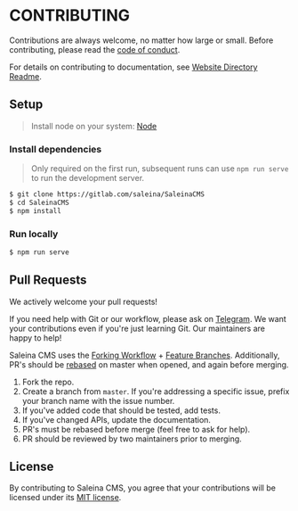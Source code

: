 # CONTRIBUTING

Contributions are always welcome, no matter how large or small. Before contributing,
please read the [code of conduct](CODE_OF_CONDUCT.md).

For details on contributing to documentation, see [Website Directory Readme](https://github.com/netlify/netlify-cms/blob/master/website/README.md).

## Setup

> Install node on your system: [Node](https://nodejs.org/en/download)

### Install dependencies

> Only required on the first run, subsequent runs can use `npm run serve` to run the development server.

```sh
$ git clone https://gitlab.com/saleina/SaleinaCMS
$ cd SaleinaCMS
$ npm install
```

### Run locally

```sh
$ npm run serve
```

## Pull Requests

We actively welcome your pull requests!

If you need help with Git or our workflow, please ask on [Telegram](tg://resolve?domain=saleinacmsdiscussions). We want your contributions even if you're just learning Git. Our maintainers are happy to help!

Saleina CMS uses the [Forking Workflow](https://www.atlassian.com/git/tutorials/comparing-workflows#forking-workflow) + [Feature Branches](https://www.atlassian.com/git/tutorials/comparing-workflows#feature-branch-workflow). Additionally, PR's should be [rebased](https://www.atlassian.com/git/tutorials/merging-vs-rebasing) on master when opened, and again before merging.

1. Fork the repo.
2. Create a branch from `master`. If you're addressing a specific issue, prefix your branch name with the issue number.
3. If you've added code that should be tested, add tests.
4. If you've changed APIs, update the documentation.
5. PR's must be rebased before merge (feel free to ask for help).
6. PR should be reviewed by two maintainers prior to merging.

## License

By contributing to Saleina CMS, you agree that your contributions will be licensed
under its [MIT license](LICENSE).
